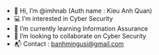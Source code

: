 - 👋 Hi, I’m @imhnab (Auth name : Kieu Anh Quan)
- 💻 I’m interested in Cyber Security
- 📖 I’m currently learning Information Assurance
- 🔎 I’m looking to collaborate on Cyber Security
- 📬 Contact : banhmingusi@gmail.com

